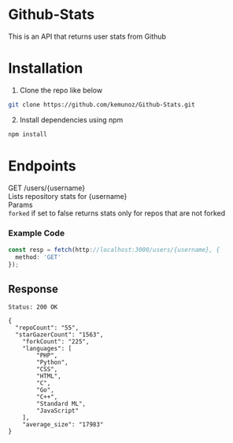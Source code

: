 # Github-Stats
This is an API that returns user stats from Github
# Installation
1. Clone the repo like below
```bash
git clone https://github.com/kemunoz/Github-Stats.git
```
2. Install dependencies using npm
```bash
npm install
```
# Endpoints

GET /users/{username} <br />
Lists repository stats for {username}<br />
Params<br />
`forked` if set to false returns stats only for repos that are not forked<br />
### Example Code
```js
const resp = fetch(http://localhost:3000/users/{username}, {
  method: 'GET'
});
```

## Response
```
Status: 200 OK
```
```
{
  "repoCount": "55",
  "starGazerCount": "1563",
    "forkCount": "225",
    "languages": [
        "PHP",
        "Python",
        "CSS",
        "HTML",
        "C",
        "Go",
        "C++",
        "Standard ML",
        "JavaScript"
    ],
    "average_size": "17983"
}
```
